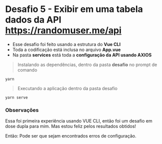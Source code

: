 # Desafio 5 - Exibir em uma tabela dados da API  https://randomuser.me/api

* Esse desafio foi feito usando a estrutura do **Vue CLI**
* Toda a codificação está inclusa no arquivo **App.vue**
* Na pasta **services** está toda a **configuração da API usando AXIOS**

> Instalando as dependências, dentro da pasta **desafio** no prompt de comando
```
yarn
```

> Executando a aplicação dentro da pasta desafio
```
yarn serve
```

### Observações
Essa foi primeira experiência usando VUE CLI, então foi um desafio em dose dupla para mim. Mas estou feliz pelos resultados obtidos!

Então: Pode ser que sejam encontrados erros de configuração.
